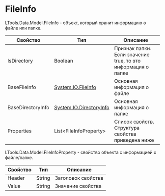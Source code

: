  # FileInfo
 
 LTools.Data.Model.FileInfo - объект, который хранит информацию о файле или папке.
 
| Свойство             | Тип                                               | Описание                                           |
| -------------------- | ------------------------------------------------- | -------------------------------------------------- |
| IsDirectory          | Boolean                                           | Признак папки. Если значение true, то это информация о папке   |
| BaseFileInfo         | [System.IO.FileInfo](https://learn.microsoft.com/ru-RU/dotnet/api/system.io.fileinfo?view=net-8.0&viewFallbackFrom=net-4.6.1) | Основная информация о файле   |
| BaseDirectoryInfo    | [System.IO.DirectoryInfo](https://learn.microsoft.com/ru-RU/dotnet/api/system.io.directoryinfo?view=net-8.0&viewFallbackFrom=net-4.6.1) | Основная информация о папке   |
| Properties           | List\<FileInfoProperty\>                          | Список свойств. Структура свойства приведена ниже |

LTools.Data.Model.FileInfoProperty - свойство объекта с информацией о файле/папке.

| Свойство             | Тип                                               | Описание                                           |
| -------------------- | ------------------------------------------------- | -------------------------------------------------- |
| Header               | String                                            | Заголовок свойства    |
| Value                | String                                            | Значение свойства     |

 
 
 
